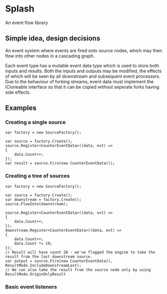 # Splash

An event flow library

## Simple idea, design decisions

An event system where events are fired onto source nodes, which may then flow into other nodes in a cascading graph.

Each event type has a mutable event data type which is used to store both inputs and results. 
Both the inputs and outputs may be modified, the effects of which will be seen by all downstream and subsequent event processors.
Due to the behaviour of forking streams, event data must implement the ICloneable interface so that it can be copied without seperate forks having side effects.

## Examples

### Creating a single source

```
var factory = new SourceFactory();

var source = factory.Create();
source.Register<CounterEventData>((data, evt) =>
{
	data.Count++;
});
var result = source.Fire(new CounterEventData());
```

### Creating a tree of sources

```
var factory = new SourceFactory();

var source = factory.Create();
var downstream = factory.Create();
source.FlowInto(downstream);

source.Register<CounterEventData>((data, evt) =>
{
    data.Count++;
});
downstream.Register<CounterEventData>((data, evt) =>
{
	data.Count++;
    data.Count *= 10;
});
// Result will have count 20 - we've flagged the engine to take the result from the last downstream source.
var output = source.Fire(new CounterEventData(), ResultMode.IncludeDownstreamLast);
// We can also take the result from the source node only by using ResultMode.OriginOnlyResult
```

### Basic event listeners

